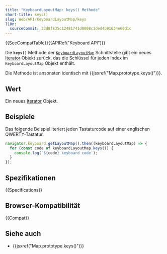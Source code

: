 ```yaml
---
title: "KeyboardLayoutMap: keys() Methode"
short-title: keys()
slug: Web/API/KeyboardLayoutMap/keys
l10n:
  sourceCommit: 33d8f835c12481741d0008c1ded4b91634e60d1c
---
```


{{SeeCompatTable}}{{APIRef("Keyboard API")}}

Die **`keys()`** Methode der [`KeyboardLayoutMap`](/de/docs/Web/API/KeyboardLayoutMap) Schnittstelle gibt ein neues [Iterator](/de/docs/Web/JavaScript/Reference/Global_Objects/Iterator) Objekt zurück, das die Schlüssel für jeden Index im `KeyboardLayoutMap` Objekt enthält.

Die Methode ist ansonsten identisch mit {{jsxref("Map.prototype.keys()")}}.

## Wert

Ein neues [Iterator](/de/docs/Web/JavaScript/Reference/Global_Objects/Iterator) Objekt.

## Beispiele

Das folgende Beispiel iteriert jeden Tastaturcode auf einer englischen QWERTY-Tastatur.

```js
navigator.keyboard.getLayoutMap().then((keyboardLayoutMap) => {
  for (const code of keyboardLayoutMap.keys()) {
    console.log(`${code} keyboard code`);
  }
});
```

## Spezifikationen

{{Specifications}}

## Browser-Kompatibilität

{{Compat}}

## Siehe auch

- {{jsxref("Map.prototype.keys()")}}
